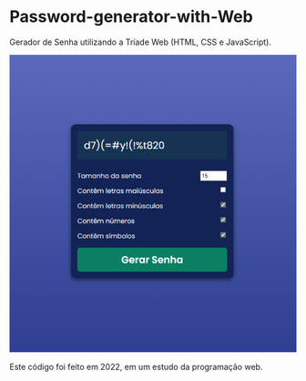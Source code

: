# Password-generator-with-Web
Gerador de Senha utilizando a Tríade Web (HTML, CSS e JavaScript).

![Screenshot](screenshot.png)

Este código foi feito em 2022, em um estudo da programação web.
